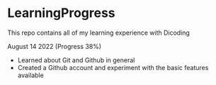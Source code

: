 # LearningProgress
This repo contains all of my learning experience with Dicoding

August 14 2022 (Progress 38%)
* Learned about Git and Github in general
* Created a Github account and experiment with the basic features available
